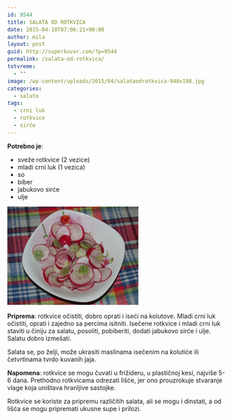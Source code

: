 ```yaml
---
id: 9544
title: SALATA OD ROTKVICA
date: 2015-04-10T07:06:21+00:00
author: mila
layout: post
guid: http://superkuvar.com/?p=9544
permalink: /salata-od-rotkvica/
totvreme:
  - ""
image: /wp-content/uploads/2015/04/salataodrotkvica-940x198.jpg
categories:
  - salate
tags:
  - crni luk
  - rotkvice
  - sirće
---
```

**Potrebno je**:  
* sveže rotkvice (2 vezice)  
* mladi crni luk (1 vezica)  
* so  
* biber  
* jabukovo sirće  
* ulje

[<img class="alignnone size-medium wp-image-9585" src="/wp-content/uploads/2015/04/salataodrotkvica-1024x768.jpg" alt="salataodrotkvica" width="300" height="225" />](/wp-content/uploads/2015/04/salataodrotkvica-e1430747553636.jpg)

**Priprema**: rotkvice očistiti, dobro oprati i iseći na kolutove. Mladi crni luk očistiti, oprati i zajedno sa percima isitniti. Isečene rotkvice i mladi crni luk staviti u činiju za salatu, posoliti, pobiberiti, dodati jabukovo sirće i ulje. Salatu dobro izmešati.

Salata se, po želji, može ukrasiti maslinama isečenim na kolutiće ili četvrtinama tvrdo kuvanih jaja.

**Napomena**:   rotkvice se mogu čuvati u frižideru, u plastičnoj kesi, najviše 5-6 dana. Prethodno rotkvicama odrezati lišće, jer ono prouzrokuje stvaranje vlage koja uništava hranljive sastojke.

Rotkvice se koriste za pripremu različitih salata, ali se mogu i dinstati, a od lišća se mogu pripremati ukusne supe i prilozi.